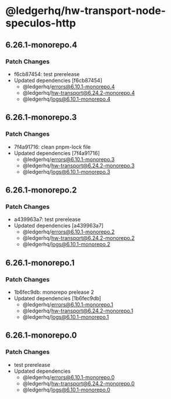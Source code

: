 # @ledgerhq/hw-transport-node-speculos-http

## 6.26.1-monorepo.4

### Patch Changes

- f6cb87454: test prerelease
- Updated dependencies [f6cb87454]
  - @ledgerhq/errors@6.10.1-monorepo.4
  - @ledgerhq/hw-transport@6.24.2-monorepo.4
  - @ledgerhq/logs@6.10.1-monorepo.4

## 6.26.1-monorepo.3

### Patch Changes

- 7f4a91716: clean pnpm-lock file
- Updated dependencies [7f4a91716]
  - @ledgerhq/errors@6.10.1-monorepo.3
  - @ledgerhq/hw-transport@6.24.2-monorepo.3
  - @ledgerhq/logs@6.10.1-monorepo.3

## 6.26.1-monorepo.2

### Patch Changes

- a439963a7: test prerelease
- Updated dependencies [a439963a7]
  - @ledgerhq/errors@6.10.1-monorepo.2
  - @ledgerhq/hw-transport@6.24.2-monorepo.2
  - @ledgerhq/logs@6.10.1-monorepo.2

## 6.26.1-monorepo.1

### Patch Changes

- 1b6fec9db: monorepo prelease 2
- Updated dependencies [1b6fec9db]
  - @ledgerhq/errors@6.10.1-monorepo.1
  - @ledgerhq/hw-transport@6.24.2-monorepo.1
  - @ledgerhq/logs@6.10.1-monorepo.1

## 6.26.1-monorepo.0

### Patch Changes

- test prerelease
- Updated dependencies
  - @ledgerhq/errors@6.10.1-monorepo.0
  - @ledgerhq/hw-transport@6.24.2-monorepo.0
  - @ledgerhq/logs@6.10.1-monorepo.0
